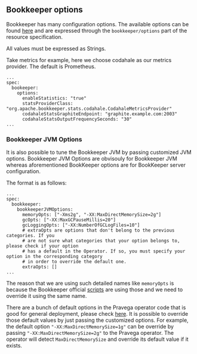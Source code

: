 ## Bookkeeper options

Bookkeeper has many configuration options. The available options can be found [here](https://bookkeeper.apache.org/docs/4.7.0/reference/config/) and are expressed through the `bookkeeper/options` part of the resource specification.

All values must be expressed as Strings.

Take metrics for example, here we choose codahale as our metrics provider. The default is Prometheus.

```
...
spec:
  bookeeper:
    options:
      enableStatistics: "true"
      statsProviderClass: "org.apache.bookkeeper.stats.codahale.CodahaleMetricsProvider"
      codahaleStatsGraphiteEndpoint: "graphite.example.com:2003"
      codahaleStatsOutputFrequencySeconds: "30"
...
```
### Bookkeeper JVM Options

It is also possible to tune the Bookkeeper JVM by passing customized JVM options. Bookkeeper JVM Options
are obvisouly for Bookkeeper JVM whereas aforementioned BookKeeper options are for BookKeeper server configuration.

The format is as follows:
```
...
spec:
  bookkeeper:
    bookkeeperJVMOptions:
      memoryOpts: ["-Xms2g", "-XX:MaxDirectMemorySize=2g"]
      gcOpts: ["-XX:MaxGCPauseMillis=20"]
      gcLoggingOpts: ["-XX:NumberOfGCLogFiles=10"]
      # extraOpts are options that don't belong to the previous categories. If you
      # are not sure what categories that your option belongs to, please check if your option
      # has a default in the Operator. If so, you must specify your option in the corresponding category
      # in order to override the default one.
      extraOpts: []
...
```
The reason that we are using such detailed names like `memoryOpts` is because the Bookkeeper official [scripts](https://github.com/apache/bookkeeper/blob/master/bin/common.sh#L118) are using those and we need to override it using the same name.

There are a bunch of default options in the Pravega operator code that is good for general deployment, please check [here](https://github.com/pravega/pravega-operator/blob/master/pkg/controller/pravega/bookie.go#L202). It is possible to override those default values by just passing the customized options. For example, the default option `"-XX:MaxDirectMemorySize=1g"` can be override by passing `"-XX:MaxDirectMemorySize=2g"` to
the Pravega operator. The operator will detect `MaxDirectMemorySize` and override its default value if it exists.
